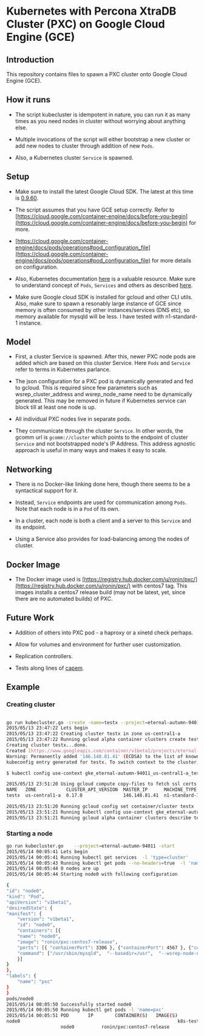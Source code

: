 Kubernetes with Percona XtraDB Cluster (PXC) on Google Cloud Engine (GCE)
================

## Introduction

This repository contains files to spawn a PXC cluster onto Google Cloud Engine (GCE).

## How it runs

* The script kubecluster is idempotent in nature, you can run it as many times as you need nodes in cluster without worrying about anything else. 

* Multiple invocations of the script will either bootstrap a new cluster or add new nodes to cluster through addition of new ```Pods```.

* Also, a Kubernetes cluster ```Service``` is spawned.

## Setup

* Make sure to install the latest Google Cloud SDK. The latest at this time is [0.9.60](https://gist.github.com/61b2f6cb8aefdf31dbee).

* The script assumes that you have GCE setup correctly. Refer to [https://cloud.google.com/container-engine/docs/before-you-begin](https://cloud.google.com/container-engine/docs/before-you-begin) for more.

* [https://cloud.google.com/container-engine/docs/pods/operations#pod_configuration_file](https://cloud.google.com/container-engine/docs/pods/operations#pod_configuration_file) for more details on configuration.

* Also, Kubernetes documentation [here](https://github.com/GoogleCloudPlatform/kubernetes/tree/master/docs) is a valuable resource. Make sure to understand concept of ```Pods```, ```Services``` and others as described [here](https://github.com/GoogleCloudPlatform/kubernetes/blob/master/docs/user-guide.md).

* Make sure Google cloud SDK is installed for gcloud and other CLI utils. Also, make sure to spawn a resonably large instance of GCE since memory is often consumed by other instances/services (DNS etc), so memory available for mysqld will be less. I have tested with n1-standard-1  instance.


## Model

* First, a cluster Service is spawned. After this, newer PXC node pods are added which are based on this cluster Service. Here ```Pods``` and ```Service``` refer to terms in Kubernetes parlance.

* The json configuration for a PXC pod is dynamically generated and fed to gcloud. This is required since few parameters such as wsrep_cluster_address and wsrep_node_name need to be dynamically generated. This may be removed in future if Kubernetes service can block till at least one node is up.

* All individual PXC nodes live in separate pods.

* They communicate through the cluster ```Service```. In other words, the gcomm url is ```gcomm://cluster``` which points to the endpoint of cluster ```Service``` and not bootstrapped node's IP Address. This address agnostic approach is useful in many ways and makes it easy to scale.

## Networking

* There is no Docker-like linking done here, though there seems to be a syntactical support for it.

* Instead, ```Service``` endpoints are used for communication among ```Pods```. Note that each node is in a ```Pod``` of its own.

* In a cluster, each node is both a client and a server to this ```Service``` and its endpoint.

* Using a Service also provides for load-balancing among the nodes of cluster.

## Docker Image

* The Docker image used is [https://registry.hub.docker.com/u/ronin/pxc/](https://registry.hub.docker.com/u/ronin/pxc/) with centos7 tag. This images installs a centos7 release build (may not be latest, yet, since there are no automated builds) of PXC.

## Future Work

* Addition of others into PXC pod - a haproxy or a xinetd check perhaps.

* Allow for volumes and environment for further user customization.

* Replication controllers. 

* Tests along lines of [capem](https://github.com/ronin13/capem).

## Example 

### Creating cluster
```bash

go run kubecluster.go -create -name=testx --project=eternal-autumn-94011
2015/05/13 23:47:22 Lets begin
2015/05/13 23:47:22 Creating cluster testx in zone us-central1-a
2015/05/13 23:47:22 Running gcloud alpha container clusters create testx --zone us-central1-a
Creating cluster testx...done.
Created [https://www.googleapis.com/container/v1beta1/projects/eternal-autumn-94011/zones/us-central1-a/clusters/testx].
Warning: Permanently added '146.148.81.41' (ECDSA) to the list of known hosts.
kubeconfig entry generated for testx. To switch context to the cluster, run

$ kubectl config use-context gke_eternal-autumn-94011_us-central1-a_testx

2015/05/13 23:51:20 Using gcloud compute copy-files to fetch ssl certs from cluster master...
NAME   ZONE           CLUSTER_API_VERSION  MASTER_IP      MACHINE_TYPE                           NODES  STATUS
testx  us-central1-a  0.17.0               146.148.81.41  n1-standard-1, container-vm-v20150505  3      running

2015/05/13 23:51:20 Running gcloud config set container/cluster testx
2015/05/13 23:51:21 Running kubectl config use-context gke_eternal-autumn-94011_us-central1-a_testx
2015/05/13 23:51:21 Running gcloud alpha container clusters describe testx
```

### Starting a node
```bash
go run kubecluster.go    --project=eternal-autumn-94011 -start
2015/05/14 00:05:41 Lets begin
2015/05/14 00:05:41 Running kubectl get services  -l 'type=cluster'
2015/05/14 00:05:43 Running kubectl get pods --no-headers=true  -l 'name=pxc' | wc -l
2015/05/14 00:05:44 0 nodes are up
2015/05/14 00:05:44 Starting node0 with following configuration

{
"id": "node0",
"kind": "Pod",
"apiVersion": "v1beta1",
"desiredState": {
"manifest": {
    "version": "v1beta1",
    "id": "node0",
    "containers": [{
    "name": "node0",
    "image": "ronin/pxc:centos7-release",
    "ports": [{ "containerPort": 3306 }, {"containerPort": 4567 }, {"containerPort": 4568 } ],
    "command": ["/usr/sbin/mysqld",  "--basedir=/usr",  "--wsrep-node-name=node0",   "--user=mysql", "--wsrep-new-cluster",  "--skip-grant-tables", "--wsrep_cluster_address=gcomm://", "--wsrep-sst-method=rsync"]
    }]
}
},
"labels": {
    "name": "pxc"
}
}
pods/node0
2015/05/14 00:05:50 Successfully started node0
2015/05/14 00:05:50 Running kubectl get pods -l 'name=pxc'
2015/05/14 00:05:51 POD       IP        CONTAINER(S)   IMAGE(S)                    HOST                LABELS     STATUS    CREATED     MESSAGE
node0                                                          k8s-testx-node-1/   name=pxc   Pending   4 seconds
                    node0          ronin/pxc:centos7-release
```
